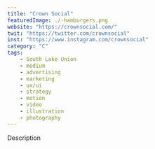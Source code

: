```yaml
---
title: "Crown Social"
featuredImage: ./-hamburgers.png
website: "https://crownsocial.com/"
twit: "https://twitter.com/crownsocial"
inst: "https://www.instagram.com/crownsocial"
category: "C"
tags:
    - South Lake Union
    - medium
    - advertising
    - marketing
    - ux/ui
    - strategy
    - motion
    - video
    - illustration
    - photography
---
```


Description
